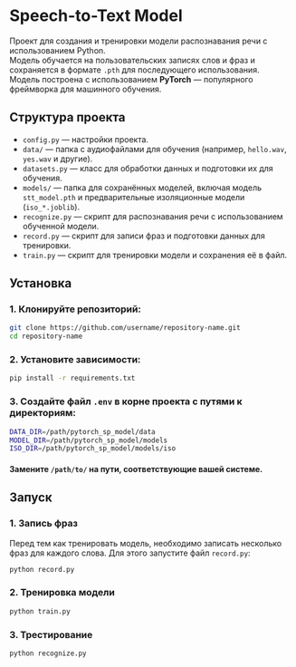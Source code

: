 # Speech-to-Text Model

Проект для создания и тренировки модели распознавания речи с использованием Python.  
Модель обучается на пользовательских записях слов и фраз и сохраняется в формате `.pth` для последующего использования.  
Модель построена с использованием **PyTorch** — популярного фреймворка для машинного обучения.


## Структура проекта

- `config.py` — настройки проекта.
- `data/` — папка с аудиофайлами для обучения (например, `hello.wav`, `yes.wav` и другие).
- `datasets.py` — класс для обработки данных и подготовки их для обучения.
- `models/` — папка для сохранённых моделей, включая модель `stt_model.pth` и предварительные изоляционные модели (`iso_*.joblib`).
- `recognize.py` — скрипт для распознавания речи с использованием обученной модели.
- `record.py` — скрипт для записи фраз и подготовки данных для тренировки.
- `train.py` — скрипт для тренировки модели и сохранения её в файл.

## Установка

### 1. Клонируйте репозиторий:

```bash
git clone https://github.com/username/repository-name.git
cd repository-name
```

### 2. Установите зависимости:

```bash
pip install -r requirements.txt
```

### 3. Создайте файл `.env` в корне проекта с путями к директориям:

```bash
DATA_DIR=/path/pytorch_sp_model/data
MODEL_DIR=/path/pytorch_sp_model/models
ISO_DIR=/path/pytorch_sp_model/models/iso
```
#### Замените `/path/to/` на пути, соответствующие вашей системе.

## Запуск

### 1. Запись фраз

Перед тем как тренировать модель, необходимо записать несколько фраз для каждого слова. Для этого запустите файл `record.py`:

```bash
python record.py
```

### 2. Тренировка модели



```bash
python train.py
```
### 3. Трестирование



```bash
python recognize.py
```